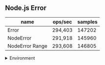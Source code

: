 ## Node.js Error

|name|ops/sec|samples|
|-|-|-|
|Error|294,403|147202|
|NodeError|291,918|145960|
|NodeError Range|293,608|146805|


<details>
<summary>Environment</summary>

* __Machine:__ linux x64 | 4 vCPUs | 7.6GB Mem
* __Run:__ Mon Sep 02 2024 15:28:44 GMT+0000 (Coordinated Universal Time)
</details>

<!--
{"environment":{"platform":"linux","arch":"x64","cpus":4,"totalMemory":7.588970184326172},"benchmarks":[{"name":"Error","opsSec":294403.8739951694,"samples":147202},{"name":"NodeError","opsSec":291918.7114708588,"samples":145960},{"name":"NodeError Range","opsSec":293608.9148214402,"samples":146805}]}-->
